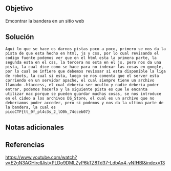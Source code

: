 ## Objetivo
Emcontrar la bandera en un sitio web

## Solución
```
Aqui lo que se hace es darnos pistas poco a poco, primero se nos da la pista de que esta hecho en html, js y css, por lo cual revisando el codigo fuente podemos ver que en el html esta la primera parte, la segunda esta en el css, la tercera no esta en el js, pero nos da una pista, la cual dice como se hace para no indexar las cosas en google, por lo cual se infiere que debemos revissar si esta disponible la liga de robots, la cual si esta, luego se nos comenta que el server esta corriendo en un servidor apache, el cual siempre tiene un archivo llamado .htaccess, el cual deberia ser oculto y nadie deberia poder entrar, podemos hacerlo y la siguiente pista es que le encanta utilizar mac porque se pueden guardar muchas cosas, se nos introduce en el cideo a los archivos DS_Store, el cual es un archivo que no deberiamos poder acceder, pero si podemos y nos da la ultima parte de la bandera, la cual es
picoCTF{tt_0f_pl4c3s_2_lO0k_74cceb07}
```
## Notas adicionales
## Referencias
https://www.youtube.com/watch?v=E2gN3AGHirc&list=PLDo9DMLZyP6kTZ8Td37-LdbAx4-yNfHBl&index=13